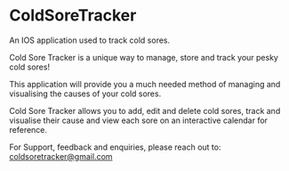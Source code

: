 # ColdSoreTracker
An IOS application used to track cold sores.

Cold Sore Tracker is a unique way to manage, store and track your pesky cold sores!

This application will provide you a much needed method of managing and visualising the causes of your cold sores. 

Cold Sore Tracker allows you to add, edit and delete cold sores, track and visualise their cause and view each sore on an interactive calendar for reference.

For Support, feedback and enquiries, please reach out to:
  coldsoretracker@gmail.com
